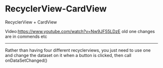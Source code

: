 # RecyclerView-CardView
RecyclerView + CardView

Video:https://www.youtube.com/watch?v=Nw9JF55LDzE
old one changes are in commends etc


------------------------------------------------------------------------------------------------------------------------------------------------

Rather than having four different recyclerviews, you just need to use one and change the dataset on it when a button is clicked,
then call onDataSetChanged()
